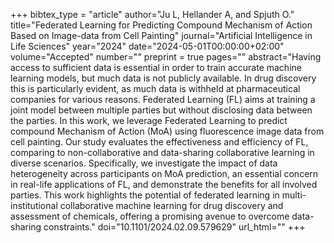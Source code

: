 +++
bibtex_type = "article"
author="Ju L, Hellander A, and Spjuth O."
title="Federated Learning for Predicting Compound Mechanism of Action Based on Image-data from Cell Painting"
journal="Artificial Intelligence in Life Sciences"
year="2024"
date="2024-05-01T00:00:00+02:00"
volume="Accepted"
number=""
preprint = true
pages=""
abstract="Having access to sufficient data is essential in order to train accurate machine learning models, but much data is not publicly available. In drug discovery this is particularly evident, as much data is withheld at pharmaceutical companies for various reasons. Federated Learning (FL) aims at training a joint model between multiple parties but without disclosing data between the parties. In this work, we leverage Federated Learning to predict compound Mechanism of Action (MoA) using fluorescence image data from cell painting. Our study evaluates the effectiveness and efficiency of FL, comparing to non-collaborative and data-sharing collaborative learning in diverse scenarios. Specifically, we investigate the impact of data heterogeneity across participants on MoA prediction, an essential concern in real-life applications of FL, and demonstrate the benefits for all involved parties. This work highlights the potential of federated learning in multi-institutional collaborative machine learning for drug discovery and assessment of chemicals, offering a promising avenue to overcome data-sharing constraints."
doi="10.1101/2024.02.09.579629"
url_html=""
+++
